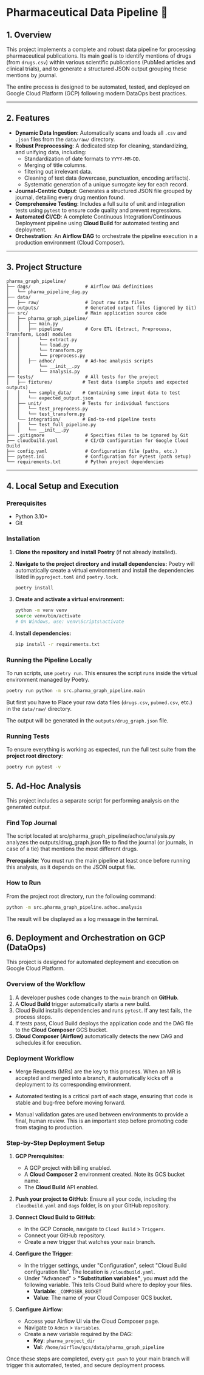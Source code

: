 # Pharmaceutical Data Pipeline 💊

## 1. Overview

This project implements a complete and robust data pipeline for processing pharmaceutical publications. Its main goal is to identify mentions of drugs (from `drugs.csv`) within various scientific publications (PubMed articles and clinical trials), and to generate a structured JSON output grouping these mentions by journal.

The entire process is designed to be automated, tested, and deployed on Google Cloud Platform (GCP) following modern DataOps best practices.

---
## 2. Features

* **Dynamic Data Ingestion**: Automatically scans and loads all `.csv` and `.json` files from the `data/raw/` directory.
* **Robust Preprocessing**: A dedicated step for cleaning, standardizing, and unifying data, including:
    * Standardization of date formats to `YYYY-MM-DD`.
    * Merging of title columns.
    * filtering out irrelevant data.
    * Cleaning of text data (lowercase, punctuation, encoding artifacts).
    * Systematic generation of a unique surrogate key for each record.
* **Journal-Centric Output**: Generates a structured JSON file grouped by journal, detailing every drug mention found.
* **Comprehensive Testing**: Includes a full suite of unit and integration tests using `pytest` to ensure code quality and prevent regressions.
* **Automated CI/CD**: A complete Continuous Integration/Continuous Deployment pipeline using **Cloud Build** for automated testing and deployment.
* **Orchestration**: An **Airflow DAG** to orchestrate the pipeline execution in a production environment (Cloud Composer).

---
## 3. Project Structure
```
pharma_graph_pipeline/
├── dags/                    # Airflow DAG definitions
│   └── pharma_pipeline_dag.py
├── data/
│   ├── raw/                 # Input raw data files
├── outputs/                 # Generated output files (ignored by Git)
├── src/                     # Main application source code
│   ├── pharma_graph_pipeline/
│   │   ├── main.py
│   │   ├── pipeline/        # Core ETL (Extract, Preprocess, Transform, Load) modules
│   │       └── extract.py
│   │       └── load.py
│   │       └── transform.py
│   │       └── preprocess.py
│   │   ├── adhoc/           # Ad-hoc analysis scripts
│   │       └── __init__.py
│   │       └── analysis.py
├── tests/                   # All tests for the project
│   ├── fixtures/           # Test data (sample inputs and expected outputs)
│   │   └── sample_data/    # Containing some input data to test
│   │   └── expected_output.json
│   ├── unit/               # Tests for individual functions
│   │   └── test_preprocess.py
│   │   └── test_transform.py
│   └── integration/        # End-to-end pipeline tests
│   │   └── test_full_pipeline.py
│   │   └── __init__.py
├── .gitignore               # Specifies files to be ignored by Git
├── cloudbuild.yaml          # CI/CD configuration for Google Cloud Build
├── config.yaml              # Configuration file (paths, etc.)
├── pytest.ini               # Configuration for Pytest (path setup)
└── requirements.txt         # Python project dependencies
```

---
## 4. Local Setup and Execution

### Prerequisites

* Python 3.10+
* Git

### Installation

1.  **Clone the repository and install Poetry** (if not already installed).

2.  **Navigate to the project directory and install dependencies:**
    Poetry will automatically create a virtual environment and install the dependencies listed in `pyproject.toml` and `poetry.lock`.
    ```bash
    poetry install
    ```

2.  **Create and activate a virtual environment:**
    ```bash
    python -m venv venv
    source venv/bin/activate
    # On Windows, use: venv\Scripts\activate
    ```

3.  **Install dependencies:**
    ```bash
    pip install -r requirements.txt
    ```

### Running the Pipeline Locally
To run scripts, use `poetry run`. This ensures the script runs inside the virtual environment managed by Poetry.
```bash
poetry run python -m src.pharma_graph_pipeline.main
```
But first you have to Place your raw data files (`drugs.csv`, `pubmed.csv`, etc.) in the `data/raw/` directory.

The output will be generated in the `outputs/drug_graph.json` file.

### Running Tests

To ensure everything is working as expected, run the full test suite from the **project root directory**:
```bash 
poetry run pytest -v
```

## 5. Ad-Hoc Analysis
This project includes a separate script for performing analysis on the generated output.

### Find Top Journal
The script located at src/pharma_graph_pipeline/adhoc/analysis.py analyzes the outputs/drug_graph.json file to find the journal (or journals, in case of a tie) that mentions the most different drugs.

**Prerequisite**: You must run the main pipeline at least once before running this analysis, as it depends on the JSON output file.

### How to Run
From the project root directory, run the following command:

```bash
python -m src.pharma_graph_pipeline.adhoc.analysis
```

The result will be displayed as a log message in the terminal.

## 6. Deployment and Orchestration on GCP (DataOps)

This project is designed for automated deployment and execution on Google Cloud Platform.

### Overview of the Workflow

1.  A developer pushes code changes to the `main` branch on **GitHub**.
2.  A **Cloud Build** trigger automatically starts a new build.
3.  Cloud Build installs dependencies and runs `pytest`. If any test fails, the process stops.
4.  If tests pass, Cloud Build deploys the application code and the DAG file to the **Cloud Composer** GCS bucket.
5.  **Cloud Composer (Airflow)** automatically detects the new DAG and schedules it for execution.

### Deployment Workflow
* Merge Requests (MRs) are the key to this process. When an MR is accepted and merged into a branch, it automatically kicks off a deployment to its corresponding environment.

* Automated testing is a critical part of each stage, ensuring that code is stable and bug-free before moving forward.

* Manual validation gates are used between environments to provide a final, human review. This is an important step before promoting code from staging to production.

### Step-by-Step Deployment Setup

1.  **GCP Prerequisites**:
    * A GCP project with billing enabled.
    * A **Cloud Composer 2** environment created. Note its GCS bucket name.
    * The **Cloud Build** API enabled.

2.  **Push your project to GitHub**: Ensure all your code, including the `cloudbuild.yaml` and `dags` folder, is on your GitHub repository.

3.  **Connect Cloud Build to GitHub**:
    * In the GCP Console, navigate to `Cloud Build` > `Triggers`.
    * Connect your GitHub repository.
    * Create a new trigger that watches your `main` branch.

4.  **Configure the Trigger**:
    * In the trigger settings, under "Configuration", select "Cloud Build configuration file". The location is `/cloudbuild.yaml`.
    * Under "Advanced" > **"Substitution variables"**, you **must** add the following variable. This tells Cloud Build where to deploy your files.
        * **Variable**: `_COMPOSER_BUCKET`
        * **Value**: The name of your Cloud Composer GCS bucket.

5.  **Configure Airflow**:
    * Access your Airflow UI via the Cloud Composer page.
    * Navigate to `Admin` > `Variables`.
    * Create a new variable required by the DAG:
        * **Key**: `pharma_project_dir`
        * **Val**: `/home/airflow/gcs/data/pharma_graph_pipeline`

Once these steps are completed, every `git push` to your main branch will trigger this automated, tested, and secure deployment process.
